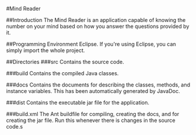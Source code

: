 #Mind Reader

##Introduction
The Mind Reader is an application capable of knowing the number on your mind based on how you answer the questions provided by it.

##Programming Environment
Eclipse. If you're using Eclipse, you can simply import the whole project.

##Directories
###src
Contains the source code.

###build
Contains the compiled Java classes.

###docs
Contains the documents for describing the classes, methods, and instance variables. This has been automatically generated by JavaDoc.

###dist
Contains the executable jar file for the application.

###build.xml
The Ant buildfile for compiling, creating the docs, and for creating the jar file. Run this whenever there is changes in the source code.s